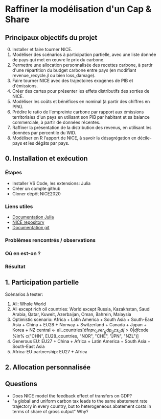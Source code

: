 # Raffiner la modélisation d'un Cap & Share

## Principaux objectifs du projet

0. Installer et faire tourner NICE.
1. Modéliser des scénarios à participation partielle, avec une liste donnée de pays qui met en œuvre le prix du carbone.
2. Permettre une allocation personnalisée des recettes carbone, à partir d'une répartition du budget carbone entre pays (en modifiant revenue_recycle.jl ou bien loss_damage).
3. Faire tourner NICE avec des trajectoires exogènes de PIB et d'émissions.
4. Créer des cartes pour présenter les effets distributifs des sorties de NICE.
5. Modéliser les coûts et bénéfices en nominal (à partir des chiffres en PPA).
6. Prédire le ratio de l'empreinte carbone par rapport aux émissions territoriales d'un pays en utilisant son PIB par habitant et sa balance commerciale, à partir de données récentes.
7. Raffiner la présentation de la distribution des revenus, en utilisant les données par percentile du WID. 
8. Modéliser en R l'apport de NICE, à savoir la désagrégation en décile-pays et les dégâts par pays.


## 0. Installation et exécution

### Étapes
- Installer VS Code, les extensions: Julia
- Créer un compte github
- Cloner dépôt NICE2020

### Liens utiles
- [Documentation Julia](https://docs.julialang.org/en/v1/manual/getting-started/)
- [NICE repository](https://github.com/bixiou/NICE2020)
- [Documentation git](https://git-scm.com/book/en/v2)

### Problèmes rencontrés / observations

### Où en est-on ?

### Résultat


## 1. Participation partielle
Scénarios à tester:
1. All: Whole World
2. All except rich oil countries: World except Russia, Kazakhstan, Saudi Arabia, Qatar, Kuweit, Azerbaijan, Oman, Bahrein, Malaysia
3. Optimistic scenario: Africa + Latin America + South Asia + South-East Asia + China + EU28 + Norway + Switzerland + Canada + Japan + Korea + NZ
central <- all_countries[df$npv_over_gdp_gcs_adj > 0 | df$code %in% c("CHN", EU28_countries, "NOR", "CHE", "JPN", "NZL")]
4. Generous EU: EU27 + China + Africa + Latin America + South Asia + South-East Asia
5. Africa-EU partnership: EU27 + Africa



## 2. Allocation personnalisée


## Questions 
- Does NICE model the feedback effect of transfers on GDP?
- "a global and uniform carbon tax leads to the same abatement rate trajectory in every country, but to heterogeneous abatement costs in terms of share of gross output" Why?